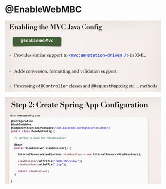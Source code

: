 # @EnableWebMBC

![](../.gitbook/assets/image%20%28177%29.png)

![](../.gitbook/assets/image%20%28179%29.png)

